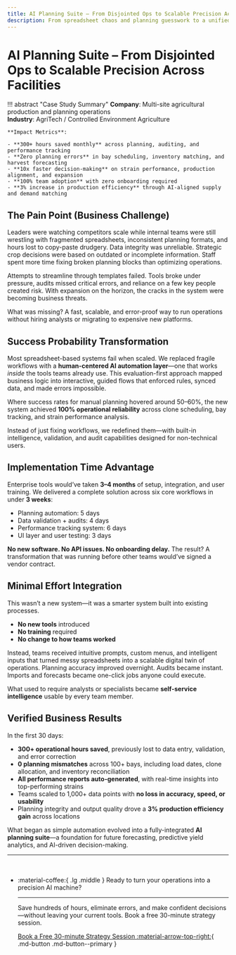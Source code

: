 ```yaml
---
title: AI Planning Suite – From Disjointed Ops to Scalable Precision Across Facilities
description: From spreadsheet chaos and planning guesswork to a unified, error-proof system that powers accurate production, faster decisions, and 10x ROI.
---
```


# AI Planning Suite – From Disjointed Ops to Scalable Precision Across Facilities

!!! abstract "Case Study Summary"
    **Company**: Multi-site agricultural production and planning operations  
    **Industry**: AgriTech / Controlled Environment Agriculture 
    
    **Impact Metrics**:
    
    - **300+ hours saved monthly** across planning, auditing, and performance tracking  
    - **Zero planning errors** in bay scheduling, inventory matching, and harvest forecasting  
    - **10x faster decision-making** on strain performance, production alignment, and expansion  
    - **100% team adoption** with zero onboarding required  
    - **3% increase in production efficiency** through AI-aligned supply and demand matching

## The Pain Point (Business Challenge)

Leaders were watching competitors scale while internal teams were still wrestling with fragmented spreadsheets, inconsistent planning formats, and hours lost to copy-paste drudgery. Data integrity was unreliable. Strategic crop decisions were based on outdated or incomplete information. Staff spent more time fixing broken planning blocks than optimizing operations.

Attempts to streamline through templates failed. Tools broke under pressure, audits missed critical errors, and reliance on a few key people created risk. With expansion on the horizon, the cracks in the system were becoming business threats.

What was missing? A fast, scalable, and error-proof way to run operations without hiring analysts or migrating to expensive new platforms.

## Success Probability Transformation

Most spreadsheet-based systems fail when scaled. We replaced fragile workflows with a **human-centered AI automation layer**—one that works *inside* the tools teams already use. This evaluation-first approach mapped business logic into interactive, guided flows that enforced rules, synced data, and made errors impossible.

Where success rates for manual planning hovered around 50–60%, the new system achieved **100% operational reliability** across clone scheduling, bay tracking, and strain performance analysis.

Instead of just fixing workflows, we redefined them—with built-in intelligence, validation, and audit capabilities designed for non-technical users.

## Implementation Time Advantage

Enterprise tools would’ve taken **3–4 months** of setup, integration, and user training. We delivered a complete solution across six core workflows in under **3 weeks**:

- Planning automation: 5 days  
- Data validation + audits: 4 days  
- Performance tracking system: 6 days  
- UI layer and user testing: 3 days

**No new software. No API issues. No onboarding delay.** The result? A transformation that was running before other teams would’ve signed a vendor contract.

## Minimal Effort Integration

This wasn’t a new system—it was a smarter system built into existing processes.

- **No new tools** introduced
- **No training** required
- **No change to how teams worked**

Instead, teams received intuitive prompts, custom menus, and intelligent inputs that turned messy spreadsheets into a scalable digital twin of operations. Planning accuracy improved overnight. Audits became instant. Imports and forecasts became one-click jobs anyone could execute.

What used to require analysts or specialists became **self-service intelligence** usable by every team member.

## Verified Business Results

In the first 30 days:

- **300+ operational hours saved**, previously lost to data entry, validation, and error correction  
- **0 planning mismatches** across 100+ bays, including load dates, clone allocation, and inventory reconciliation  
- **All performance reports auto-generated**, with real-time insights into top-performing strains  
- Teams scaled to 1,000+ data points with **no loss in accuracy, speed, or usability**  
- Planning integrity and output quality drove a **3% production efficiency gain** across locations

What began as simple automation evolved into a fully-integrated **AI planning suite**—a foundation for future forecasting, predictive yield analytics, and AI-driven decision-making.

---

<div class="grid cards" style="margin-top: 3rem" markdown>

-   :material-coffee:{ .lg .middle } Ready to turn your operations into a precision AI machine?

    ---

    Save hundreds of hours, eliminate errors, and make confident decisions—without leaving your current tools. Book a free 30-minute strategy session.

    [Book a Free 30-minute Strategy Session :material-arrow-top-right:](https://cal.com/rok-popov-ledinski/free-consultation){ .md-button .md-button--primary }

</div>

